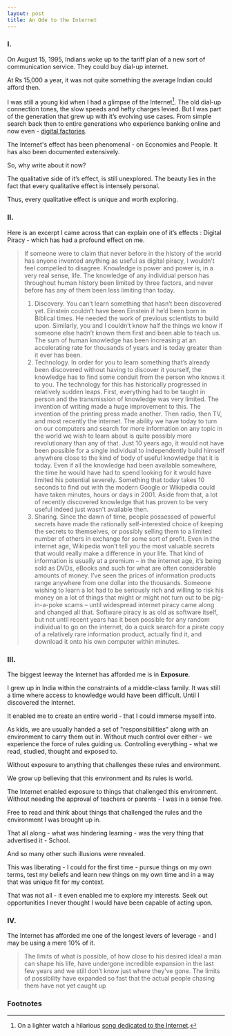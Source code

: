 ```yaml
---
layout: post
title: An Ode to the Internet
---
```


### I. 

On August 15, 1995, Indians woke up to the tariff plan of a new sort of communication service. They could buy dial-up internet.

At Rs 15,000 a year, it was not quite something the average Indian could afford then.

I was still a young kid when I had a glimpse of the Internet[^1]. The old dial-up connection tones, the slow speeds and hefty charges levied.  But I was part of the generation that grew up with it’s evolving use cases. From simple search back then to entire generations who experience banking online and now even - [digital factories](https://minto.ai/digital-transformation-series-what-are-we-learning-from-our-ongoing-deployments/).

The Internet's effect has been phenomenal - on Economies and People. It has also been documented extensively.

So, why write about it now?

The qualitative side of it’s effect, is still unexplored. The beauty lies in the fact that every qualitative effect is intensely personal.

Thus, every qualitative effect is unique and worth exploring.

### II. 

Here is an excerpt I came across that can explain one of it’s effects : Digital Piracy - which has had a profound effect on me.
> If someone were to claim that never before in the history of the world has anyone invented anything as useful as digital piracy, I wouldn’t feel compelled to disagree. Knowledge is power and power is, in a very real sense, life. The knowledge of any individual person has throughout human history been limited by three factors, and never before has any of them been less limiting than today. 
> 1. Discovery. You can’t learn something that hasn’t been discovered yet. Einstein couldn’t have been Einstein if he’d been born in Biblical times. He needed the work of previous scientists to build upon. Similarly, you and I couldn’t know half the things we know if someone else hadn’t known them first and been able to teach us. The sum of human knowledge has been increasing at an accelerating rate for thousands of years and is today greater than it ever has been.
> 2. Technology. In order for you to learn something that’s already been discovered without having to discover it yourself, the knowledge has to find some conduit from the person who knows it to you. The technology for this has historically progressed in relatively sudden leaps. First, everything had to be taught in person and the transmission of knowledge was very limited. The invention of writing made a huge improvement to this. The invention of the printing press made another. Then radio, then TV, and most recently the internet. The ability we have today to turn on our computers and search for more information on any topic in the world we wish to learn about is quite possibly more revolutionary than any of that. Just 10 years ago, it would not have been possible for a single individual to independently build himself anywhere close to the kind of body of useful knowledge that it is today. Even if all the knowledge had been available somewhere, the time he would have had to spend looking for it would have limited his potential severely. Something that today takes 10 seconds to find out with the modern Google or Wikipedia could have taken minutes, hours or days in 2001. Aside from that, a lot of recently discovered knowledge that has proven to be very useful indeed just wasn’t available then. 
> 3. Sharing. Since the dawn of time, people possessed of powerful secrets have made the rationally self-interested choice of keeping the secrets to themselves, or possibly selling them to a limited number of others in exchange for some sort of profit. Even in the internet age, Wikipedia won’t tell you the most valuable secrets that would really make a difference in your life. That kind of information is usually at a premium – in the internet age, it’s being sold as DVDs, eBooks and such for what are often considerable amounts of money. I’ve seen the prices of information products range anywhere from one dollar into the thousands. Someone wishing to learn a lot had to be seriously rich and willing to risk his money on a lot of things that might or might not turn out to be pig-in-a-poke scams – until widespread internet piracy came along and changed all that. Software piracy is as old as software itself, but not until recent years has it been possible for any random individual to go on the internet, do a quick search for a pirate copy of a relatively rare information product, actually find it, and download it onto his own computer within minutes.

### III. 

The biggest leeway the Internet has afforded me is in **Exposure**. 

I grew up in India within the constraints of a middle-class family. It was still a time where access to knowledge would have been difficult. Until I discovered the Internet.

It enabled me to create an entire world - that I could immerse myself into.

As kids, we are usually handed a set of "responsibilities" along with an environment to carry them out in. Without much control over either - we experience the force of rules guiding us. Controlling everything - what we read, studied, thought and exposed to.

Without exposure to anything that challenges these rules and environment.

We grow up believing that this environment and its rules is world.

The Internet enabled exposure to things that challenged this environment. Without needing the approval of teachers or parents - I was in a sense free.

Free to read and think about things that challenged the rules and the environment I was brought up in.

That all along - what was hindering learning - was the very thing that advertised it - School.

And so many other such illusions were revealed.

This was liberating - I could for the first time - pursue things on my own terms, test my beliefs and learn new things on my own time and in a way that was unique fit for my context.

That was not all - it even enabled me to explore my interests. Seek out opportunities I never thought I would have been capable of acting upon.

### IV. 

The Internet has afforded me one of the longest levers of leverage - and I may be using a mere 10% of it.

>The limits of what is possible, of how close to his desired ideal a man can shape his life, have undergone incredible expansion in the last few years and we still don’t know just where they’ve gone. The limits of possibility have expanded so fast that the actual people chasing them have not yet caught up

### Footnotes

[^1]: On a lighter watch a hilarious [song dedicated to the Internet](https://www.youtube.com/watch?v=k1BneeJTDcU).
